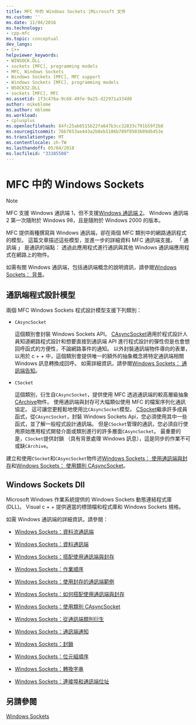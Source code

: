 ```yaml
---
title: MFC 中的 Windows Sockets |Microsoft 文件
ms.custom: ''
ms.date: 11/04/2016
ms.technology:
- cpp-mfc
ms.topic: conceptual
dev_langs:
- C++
helpviewer_keywords:
- WINSOCK.DLL
- sockets [MFC], programming models
- MFC, Windows Sockets
- Windows Sockets [MFC], MFC support
- Windows Sockets [MFC], programming models
- WSOCK32.DLL
- sockets [MFC], MFC
ms.assetid: 1f3c476a-9c68-49fe-9a25-d22971a334d0
author: mikeblome
ms.author: mblome
ms.workload:
- cplusplus
ms.openlocfilehash: 84fc25ab6515b22fa647b3cc32833c791b59f2b8
ms.sourcegitcommit: 76b7653ae443a2b8eb1186b789f8503609d6453e
ms.translationtype: MT
ms.contentlocale: zh-TW
ms.lasthandoff: 05/04/2018
ms.locfileid: "33385508"
---
```

# <a name="windows-sockets-in-mfc"></a>MFC 中的 Windows Sockets
> [!NOTE]
>  MFC 支援 Windows 通訊端 1，但不支援[Windows 通訊端 2](http://msdn.microsoft.com/library/windows/desktop/ms740673)。 Windows 通訊端 2 第一次隨附於 Windows 98，且是隨附於 Windows 2000 的版本。  
  
 MFC 提供兩種撰寫與 Windows 通訊端，卻在兩個 MFC 類別中的網路通訊程式的模型。 這篇文章描述這些模型，並進一步的詳細資料 MFC 通訊端支援。 「 通訊端 」 是通訊的端點： 透過此應用程式進行通訊與其他 Windows 通訊端應用程式在網路上的物件。  
  
 如需有關 Windows 通訊端，包括通訊端概念的說明資訊，請參閱[Windows Sockets： 背景](../mfc/windows-sockets-background.md)。  
  
##  <a name="_core_sockets_programming_models"></a> 通訊端程式設計模型  
 兩個 MFC Windows Sockets 程式設計模型支援下列類別：  
  
-   `CAsyncSocket`  
  
     這個類別會封裝 Windows Sockets API。 [CAsyncSocket](../mfc/reference/casyncsocket-class.md)適用於程式設計人員知道網路程式設計和想要直接到通訊端 API 進行程式設計的彈性但是也會想回呼函式的方便性，不論網路事件的通知。 以外封裝通訊端物件導向的表單，以用於 c + + 中，這個類別會提供唯一的額外的抽象概念將特定通訊端相關 Windows 訊息轉換成回呼。 如需詳細資訊，請參閱[Windows Sockets： 通訊端告知](../mfc/windows-sockets-socket-notifications.md)。  
  
-   `CSocket`  
  
     這個類別，衍生自`CAsyncSocket`，提供使用 MFC 透過通訊端的較高層級抽象[CArchive](../mfc/reference/carchive-class.md)物件。 使用通訊端與封存可大幅類似使用 MFC 的檔案序列化通訊協定。 這可讓您更輕鬆地使用比`CAsyncSocket`模型。 [CSocket](../mfc/reference/csocket-class.md)繼承許多成員函式，從`CAsyncSocket`，封裝 Windows Sockets Api，您必須使用其中一些函式，並了解一般程式設計通訊端。 但是`CSocket`管理的通訊，您必須自行使用原始應用程式開發介面或類別進行的許多層面`CAsyncSocket`。 最重要的是，`CSocket`提供封鎖 （具有背景處理 Windows 訊息），這是同步的作業不可或缺`CArchive`。  
  
 建立和使用`CSocket`和`CAsyncSocket`物件述[Windows Sockets： 使用通訊端與封存](../mfc/windows-sockets-using-sockets-with-archives.md)和[Windows Sockets： 使用類別 CAsyncSocket](../mfc/windows-sockets-using-class-casyncsocket.md)。  
  
##  <a name="_core_mfc_socket_samples_and_windows_sockets_dlls"></a> Windows Sockets Dll  
 Microsoft Windows 作業系統提供的 Windows Sockets 動態連結程式庫 (DLL)。 Visual c + + 提供適當的標頭檔和程式庫和 Windows Sockets 規格。  
  
 如需 Windows 通訊端的詳細資訊，請參閱：  
  
-   [Windows Sockets：資料流通訊端](../mfc/windows-sockets-stream-sockets.md)  
  
-   [Windows Sockets：資料通訊端](../mfc/windows-sockets-datagram-sockets.md)  
  
-   [Windows Sockets：搭配使用通訊端與封存](../mfc/windows-sockets-using-sockets-with-archives.md)  
  
-   [Windows Sockets：作業順序](../mfc/windows-sockets-sequence-of-operations.md)  
  
-   [Windows Sockets：使用封存的通訊端範例](../mfc/windows-sockets-example-of-sockets-using-archives.md)  
  
-   [Windows Sockets：如何搭配使用通訊端與封存](../mfc/windows-sockets-how-sockets-with-archives-work.md)  
  
-   [Windows Sockets：使用類別 CAsyncSocket](../mfc/windows-sockets-using-class-casyncsocket.md)  
  
-   [Windows Sockets：從通訊端類別衍生](../mfc/windows-sockets-deriving-from-socket-classes.md)  
  
-   [Windows Sockets：通訊端通知](../mfc/windows-sockets-socket-notifications.md)  
  
-   [Windows Sockets：封鎖](../mfc/windows-sockets-blocking.md)  
  
-   [Windows Sockets：位元組順序](../mfc/windows-sockets-byte-ordering.md)  
  
-   [Windows Sockets：轉換字串](../mfc/windows-sockets-converting-strings.md)  
  
-   [Windows Sockets：連接埠和通訊端位址](../mfc/windows-sockets-ports-and-socket-addresses.md)  
  
## <a name="see-also"></a>另請參閱  
 [Windows Sockets](../mfc/windows-sockets.md)

